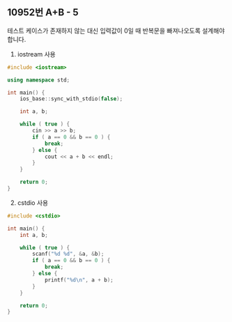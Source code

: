 10952번 A+B - 5
--------------

테스트 케이스가 존재하지 않는 대신 입력값이 0일 때 반복문을 빠져나오도록 설계해야합니다.

1. iostream 사용

~~~ cpp
#include <iostream>

using namespace std;

int main() {
    ios_base::sync_with_stdio(false);

    int a, b;

    while ( true ) {
        cin >> a >> b;
        if ( a == 0 && b == 0 ) {
            break;
        } else {
            cout << a + b << endl;
        }
    }

    return 0;
}
~~~

2. cstdio 사용

~~~ cpp
#include <cstdio>

int main() {
    int a, b;

    while ( true ) {
        scanf("%d %d", &a, &b);
        if ( a == 0 && b == 0 ) {
            break;
        } else {
            printf("%d\n", a + b);
        }
    }

    return 0;
}
~~~